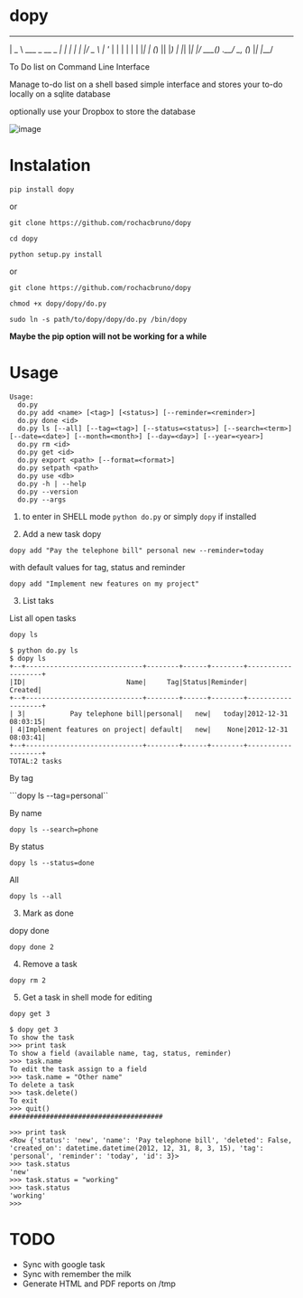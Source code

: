 dopy
====

 ____                     _
|  _ \  ___   _ __  _   _| |
| | | |/ _ \ | '_ \| | | | |
| |_| | (_) || |_) | |_| |_|
|____/ \___(_) .__/ \__, (_)
             |_|    |___/


To Do list on Command Line Interface

Manage to-do list on a shell based simple interface and stores your to-do locally on a sqlite database

optionally use your Dropbox to store the database

![image](https://raw.github.com/rochacbruno/dopy/master/dopy.png)

Instalation
====
```pip install dopy```

or

```git clone https://github.com/rochacbruno/dopy```

```cd dopy```

```python setup.py install```

or

```git clone https://github.com/rochacbruno/dopy```

```chmod +x dopy/dopy/do.py```

```sudo ln -s path/to/dopy/dopy/do.py /bin/dopy```

**Maybe the pip option will not be working for a while**

Usage
====

    Usage:
      do.py
      do.py add <name> [<tag>] [<status>] [--reminder=<reminder>]
      do.py done <id>
      do.py ls [--all] [--tag=<tag>] [--status=<status>] [--search=<term>] [--date=<date>] [--month=<month>] [--day=<day>] [--year=<year>]
      do.py rm <id>
      do.py get <id>
      do.py export <path> [--format=<format>]
      do.py setpath <path>
      do.py use <db>
      do.py -h | --help
      do.py --version
      do.py --args


1. to enter in SHELL mode
```python do.py``` or simply ``dopy`` if installed

2. Add a new task
dopy <name> <tag> <status> <reminder>

```dopy add "Pay the telephone bill" personal new --reminder=today```

with default values for tag, status and reminder

```dopy add "Implement new features on my project"```

3. List taks

List all open tasks

```dopy ls```

    $ python do.py ls
    $ dopy ls
    +--+-----------------------------+--------+------+--------+-------------------+
    |ID|                         Name|     Tag|Status|Reminder|            Created|
    +--+-----------------------------+--------+------+--------+-------------------+
    | 3|           Pay telephone bill|personal|   new|   today|2012-12-31 08:03:15|
    | 4|Implement features on project| default|   new|    None|2012-12-31 08:03:41|
    +--+-----------------------------+--------+------+--------+-------------------+
    TOTAL:2 tasks

By tag

```dopy ls --tag=personal``

By name

```dopy ls --search=phone```

By status

```dopy ls --status=done```

All

```dopy ls --all```

3. Mark as done

dopy done <id>

```dopy done 2```

4. Remove a task

```dopy rm 2```

5. Get a task in shell mode for editing

```dopy get 3```

    $ dopy get 3
    To show the task
    >>> print task
    To show a field (available name, tag, status, reminder)
    >>> task.name
    To edit the task assign to a field
    >>> task.name = "Other name"
    To delete a task
    >>> task.delete()
    To exit
    >>> quit()
    ######################################

    >>> print task
    <Row {'status': 'new', 'name': 'Pay telephone bill', 'deleted': False, 'created_on': datetime.datetime(2012, 12, 31, 8, 3, 15), 'tag': 'personal', 'reminder': 'today', 'id': 3}>
    >>> task.status
    'new'
    >>> task.status = "working"
    >>> task.status
    'working'
    >>>

TODO
====

- Sync with google task
- Sync with remember the milk
- Generate HTML  and PDF reports on /tmp
